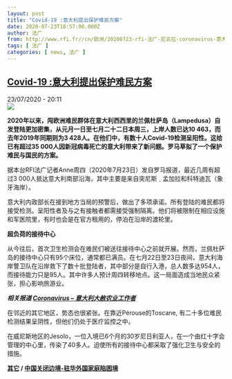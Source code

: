 ```yaml
---
layout: post
title: "Covid-19 :意大利提出保护难民方案"
date: 2020-07-23T18:57:00.000Z
author: 法广
from: http://www.rfi.fr//cn/欧洲/20200723-rfi-法广-尼古拉-coronavirus-意大利提出保护难民方案
tags: [ 法广 ]
categories: [ news, 法广 ]
---
```

<!--1595530620000-->
[Covid-19 :意大利提出保护难民方案](http://www.rfi.fr//cn/%E6%AC%A7%E6%B4%B2/20200723-rfi-%E6%B3%95%E5%B9%BF-%E5%B0%BC%E5%8F%A4%E6%8B%89-coronavirus-%E6%84%8F%E5%A4%A7%E5%88%A9%E6%8F%90%E5%87%BA%E4%BF%9D%E6%8A%A4%E9%9A%BE%E6%B0%91%E6%96%B9%E6%A1%88)
------

<div>
<div>23/07/2020 - 20:11</div><img src="https://s.rfi.fr/media/display/e82810e4-ccd7-11ea-a10f-005056bf87d6/w:310/p:16x9/000_1uo0qw_0.jpg"><p><strong>2020年以来，闯欧洲难民群体在意大利西西里的兰佩杜萨岛（Lampedusa）自发登陆更加密集，从元月一日至七月二十二日本周三，上岸人数已达10 463，而去年2019年同期则为3 428人。在他们中，有数十人Covid-19检测呈阳性。这给已有超过35 000人因新冠病毒死亡的意大利带来了新问题。罗马草拟了一个保护难民与国民的方案。</strong></p><div class="t-content__body u-clearfix"><div class="m-interstitial"></div><p>据本台RFI法广记者Anne周四（2020年7月23日）发自罗马报道，最近几周有超过3 000人抵达意大利南部沿海，其中主要是来自突尼斯 ˎ 孟加拉和科特迪瓦（象牙海岸）。</p><p>意大利内政部长在接到地方当局的预警后，做出了多项承诺。所有登陆的难民都将接受检测。呈阳性者及与之有接触者都需接受强制隔离。他们将被限制在相应设施和军医院里，有时也会是在官方租用的，停泊在沿岸的渡轮里。</p><p><strong>超负荷的接待中心</strong></p><p>从今往后，首次卫生检测会在难民们被送往接待中心之前就开展。然而，兰佩杜萨岛的接待中心只有95个床位，通常都已满员。在七月22日至23日夜间，意大利海岸警卫队在沿岸救下了数十批登陆者，其中部分是自行入港，总人数多达954人，而接待能力只是95人。其中许多人预计周四转移地点。这一局面造成当地民众紧张，担心影响旅游业。</p><p><em><strong>相关报道 <a target="_blank" href="https://www.rfi.fr/cn/社会/20200514-rfi-法广-尼古拉-欧洲-意大利-经济-病毒-大赦-移民-农业-covid-19">Coronavirus – 意大利大赦农业工作者</a></strong></em></p><p>在邻近的其它地区，势态也很紧张。在靠近Pérouse的Toscane, 有二十多位难民检测结果呈阴性，但他们仍处于医疗监控之中。</p><p>在威尼斯地区的Jesolo，一位入境已6个月的30岁尼日利亚人，在一个由红十字会管理的中心里，传染了40多人。迫使所有的接待中心都采取了强化卫生与安全的措施。</p><p><strong><a target="_blank" href="https://www.rfi.fr/tw/尼古拉">其它</a> / <a target="_blank" href="https://www.rfi.fr/cn/中国/20200723-rfi-法广-尼古拉-中国关闭边境-驻华外国家庭陷困境">中国关闭边境-驻华外国家庭陷困境</a></strong></p><div class="o-self-promo o-self-promo--nl o-self-promo--hidden" data-selfpromo-newsletter></div><div class="o-self-promo o-self-promo--app o-self-promo--hidden" data-selfpromo-app></div></div>
</div>
